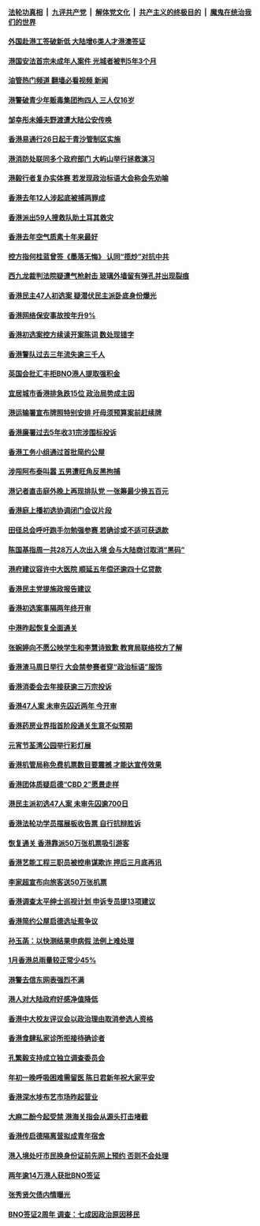 ####  [法轮功真相](../../../../basic/blob/master/README.md?t=02121612) &nbsp;|&nbsp; [九评共产党](../../../../9ping.md/blob/master/README.md?t=02121612) &nbsp;|&nbsp; [解体党文化](../../../../jtdwh.md/blob/master/README.md?t=02121612)  &nbsp;|&nbsp; [共产主义的终极目的](../../../../gczydzjmd.md/blob/master/README.md?t=02121612) &nbsp;|&nbsp; [魔鬼在统治我们的世界](../../../../mgztzwmdsj.md/blob/master/README.md?t=02121612) 

#### [外国赴港工签破新低 大陆增6类人才港澳签证](../pages/nsc415/n13927134.md?t=02121612) 

#### [港国安法首宗未成年人案件 光城者被判5年3个月](../pages/nsc415/n13926853.md?t=02121612) 

#### [油管热门频道 翻墙必看视频 新闻](http://129.146.143.75:81/youtube.html?02121612)

#### [港警破青少年贩毒集团拘四人 三人仅16岁](../pages/nsc415/n13926694.md?t=02121612) 

#### [邹幸彤未婚夫野渡遭大陆公安传唤](../pages/nsc415/n13926687.md?t=02121612) 

#### [香港易通行26日起于青沙管制区实施](../pages/nsc415/n13926677.md?t=02121612) 

#### [港消防处联同多个政府部门 大屿山举行拯救演习](../pages/nsc415/n13926670.md?t=02121612) 

#### [港毅行者复办实体赛 若发现政治标语大会称会先劝喻](../pages/nsc415/n13926651.md?t=02121612) 

#### [香港去年12人涉起底被捕两罪成](../pages/nsc415/n13926644.md?t=02121612) 

#### [香港派出59人搜救队助土耳其救灾](../pages/nsc415/n13926641.md?t=02121612) 

#### [香港去年空气质素十年来最好](../pages/nsc415/n13926637.md?t=02121612) 

#### [控方指何桂蓝曾签《墨落无悔》 认同“揽炒”对抗中共](../pages/nsc415/n13926634.md?t=02121612) 

#### [西九龙裁判法院疑遭气枪射击 玻璃外墙留有弹孔并出现裂痕](../pages/nsc415/n13925877.md?t=02121612) 

#### [香港民主47人初选案 疑潜伏民主派卧底身份爆光](../pages/nsc415/n13925796.md?t=02121612) 

#### [香港网络保安事故按年升9%](../pages/nsc415/n13925873.md?t=02121612) 

#### [香港初选案控方续读开案陈词 数处现错字](../pages/nsc415/n13925867.md?t=02121612) 

#### [香港警队过去三年流失逾三千人](../pages/nsc415/n13925858.md?t=02121612) 

#### [英国会批汇丰拒BNO港人提取强积金](../pages/nsc415/n13925842.md?t=02121612) 

#### [宜居城市香港排急跌15位 政治局势成主因](../pages/nsc415/n13925836.md?t=02121612) 

#### [港运输署宣布牌照特别安排 吁毋须预算案前赶续牌](../pages/nsc415/n13925837.md?t=02121612) 

#### [香港廉署过去5年收31宗涉围标投诉](../pages/nsc415/n13925834.md?t=02121612) 

#### [香港工务小组通过首批简约公屋](../pages/nsc415/n13925821.md?t=02121612) 

#### [涉闯阿布泰叫嚣 五男遭旺角反黑拘捕](../pages/nsc415/n13924988.md?t=02121612) 

#### [港记者直击庭外晚上再现排队党 一张筹最少换五百元](../pages/nsc415/n13924976.md?t=02121612) 

#### [香港庭上播初选协调闭门会议片段](../pages/nsc415/n13924972.md?t=02121612) 

#### [田径总会呼吁跑手勿勉强参赛 若确诊或不适可获退款](../pages/nsc415/n13924967.md?t=02121612) 

#### [陈国基指周一共28万人次出入境 会与大陆商讨取消“黑码”](../pages/nsc415/n13924947.md?t=02121612) 

#### [港府建议容许中大医院 顺延五年偿还逾四十亿贷款](../pages/nsc415/n13924935.md?t=02121612) 

#### [香港民主党提施政报告建议](../pages/nsc415/n13924919.md?t=02121612) 

#### [香港初选案事隔两年终开审](../pages/nsc415/n13924267.md?t=02121612) 

#### [中港昨起恢复全面通关](../pages/nsc415/n13924258.md?t=02121612) 

#### [张婉婷向不愿公映学生和李慧诗致歉 教育局联络校方了解](../pages/nsc415/n13924229.md?t=02121612) 

#### [香港渣马周日举行 大会禁参赛者穿“政治标语”服饰](../pages/nsc415/n13924220.md?t=02121612) 

#### [香港消委会去年接获逾三万宗投诉](../pages/nsc415/n13924210.md?t=02121612) 

#### [香港47人案 未审先囚近两年 今开审](../pages/nsc415/n13923766.md?t=02121612) 

#### [香港药房业界指首阶段通关生意不似预期](../pages/nsc415/n13923524.md?t=02121612) 

#### [元宵节荃湾公园举行彩灯展](../pages/nsc415/n13923469.md?t=02121612) 

#### [香港机管局称免费机票数目要震撼 才能达宣传效果](../pages/nsc415/n13923461.md?t=02121612) 

#### [香港团体质疑启德“CBD 2”愿景走样](../pages/nsc415/n13923453.md?t=02121612) 

#### [港民主派初选47人案 未审先囚逾700日](../pages/nsc415/n13923201.md?t=02121612) 

#### [香港法轮功学员摆展板收告票 自行抗辩胜诉](../pages/nsc415/n13922975.md?t=02121612) 

#### [恢复通关 香港靠派50万张机票吸引游客](../pages/nsc415/n13922449.md?t=02121612) 

#### [香港艺能工程三职员被控串谋欺诈 押后三月底再讯](../pages/nsc415/n13921349.md?t=02121612) 

#### [李家超宣布向旅客送50万张机票](../pages/nsc415/n13921347.md?t=02121612) 

#### [香港调查太平绅士巡视计划 申诉专员提13项建议](../pages/nsc415/n13921341.md?t=02121612) 

#### [香港简约公屋启德选址惹争议](../pages/nsc415/n13921334.md?t=02121612) 

#### [孙玉菡：以快测结果申病假 法例上难处理](../pages/nsc415/n13921331.md?t=02121612) 

#### [1月香港总雨量较正常少45%](../pages/nsc415/n13921327.md?t=02121612) 

#### [港警去信东网表强烈不满](../pages/nsc415/n13921324.md?t=02121612) 

#### [港人对大陆政府好感净值降低](../pages/nsc415/n13921298.md?t=02121612) 

#### [香港中大校友评议会以政治理由取消参选人资格](../pages/nsc415/n13921282.md?t=02121612) 

#### [香港食肆私家诊所拒接待确诊者](../pages/nsc415/n13920483.md?t=02121612) 

#### [孔繁毅支持成立独立调查委员会](../pages/nsc415/n13920476.md?t=02121612) 

#### [年初一晚呼吸困难需留医 陈日君新年祝大家平安](../pages/nsc415/n13920463.md?t=02121612) 

#### [香港深水埗布艺市场昨起营业](../pages/nsc415/n13920453.md?t=02121612) 

#### [大麻二酚今起受禁 港海关指会从源头打击堵截](../pages/nsc415/n13920443.md?t=02121612) 

#### [香港传启德隔离营拟成青年宿舍](../pages/nsc415/n13920437.md?t=02121612) 

#### [港入境处吁市民换身份证前先网上预约 否则不会处理](../pages/nsc415/n13920431.md?t=02121612) 

#### [两年逾14万港人获批BNO签证](../pages/nsc415/n13920428.md?t=02121612) 

#### [张秀贤欠债内情曝光](../pages/nsc415/n13920421.md?t=02121612) 

#### [BNO签证2周年 调查：七成因政治原因移民](../pages/nsc415/n13919863.md?t=02121612) 

<img src='http://gfw-breaker.win/goodnews/indexes/nsc415.md' width='0px' height='0px'/>
